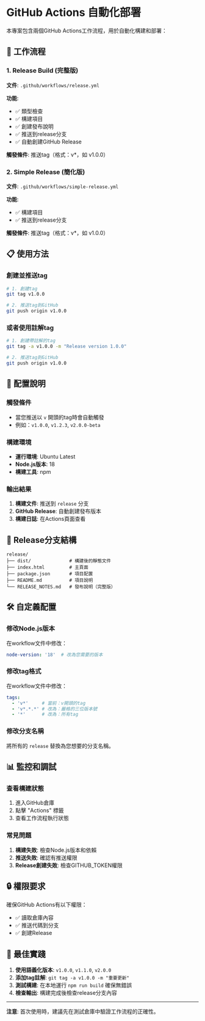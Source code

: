# GitHub Actions 自動化部署

本專案包含兩個GitHub Actions工作流程，用於自動化構建和部署：

## 🚀 工作流程

### 1. Release Build (完整版)
**文件**: `.github/workflows/release.yml`

**功能**:
- ✅ 類型檢查
- ✅ 構建項目
- ✅ 創建發布說明
- ✅ 推送到release分支
- ✅ 自動創建GitHub Release

**觸發條件**: 推送tag（格式：v*，如 v1.0.0）

### 2. Simple Release (簡化版)
**文件**: `.github/workflows/simple-release.yml`

**功能**:
- ✅ 構建項目
- ✅ 推送到release分支

**觸發條件**: 推送tag（格式：v*，如 v1.0.0）

## 📋 使用方法

### 創建並推送tag

```bash
# 1. 創建tag
git tag v1.0.0

# 2. 推送tag到GitHub
git push origin v1.0.0
```

### 或者使用註解tag

```bash
# 1. 創建帶註解的tag
git tag -a v1.0.0 -m "Release version 1.0.0"

# 2. 推送tag到GitHub
git push origin v1.0.0
```

## 🔧 配置說明

### 觸發條件
- 當您推送以 `v` 開頭的tag時會自動觸發
- 例如：`v1.0.0`, `v1.2.3`, `v2.0.0-beta`

### 構建環境
- **運行環境**: Ubuntu Latest
- **Node.js版本**: 18
- **構建工具**: npm

### 輸出結果
1. **構建文件**: 推送到 `release` 分支
2. **GitHub Release**: 自動創建發布版本
3. **構建日誌**: 在Actions頁面查看

## 📁 Release分支結構

```
release/
├── dist/              # 構建後的靜態文件
├── index.html         # 主頁面
├── package.json       # 項目配置
├── README.md          # 項目說明
└── RELEASE_NOTES.md   # 發布說明（完整版）
```

## 🛠️ 自定義配置

### 修改Node.js版本
在workflow文件中修改：
```yaml
node-version: '18'  # 改為您需要的版本
```

### 修改tag格式
在workflow文件中修改：
```yaml
tags:
  - 'v*'     # 當前：v開頭的tag
  - 'v*.*.*' # 改為：嚴格的三位版本號
  - '*'      # 改為：所有tag
```

### 修改分支名稱
將所有的 `release` 替換為您想要的分支名稱。

## 📊 監控和調試

### 查看構建狀態
1. 進入GitHub倉庫
2. 點擊 "Actions" 標籤
3. 查看工作流程執行狀態

### 常見問題
1. **構建失敗**: 檢查Node.js版本和依賴
2. **推送失敗**: 確認有推送權限
3. **Release創建失敗**: 檢查GITHUB_TOKEN權限

## 🔒 權限要求

確保GitHub Actions有以下權限：
- ✅ 讀取倉庫內容
- ✅ 推送代碼到分支
- ✅ 創建Release

## 📝 最佳實踐

1. **使用語義化版本**: `v1.0.0`, `v1.1.0`, `v2.0.0`
2. **添加tag註解**: `git tag -a v1.0.0 -m "重要更新"`
3. **測試構建**: 在本地運行 `npm run build` 確保無錯誤
4. **檢查輸出**: 構建完成後檢查release分支內容

---

**注意**: 首次使用時，建議先在測試倉庫中驗證工作流程的正確性。
